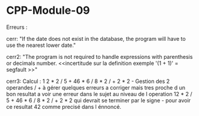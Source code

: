 # CPP-Module-09

Erreurs :

cerr: "If the date does not exist in the database, the program will have to use the nearest lower date."

cerr2: "The program is not required to handle expressions with parenthesis or decimals number. <<incertitude sur la definition exemple '(1 + 1)' = segfault >>"

cerr3: Calcul : 1 2 * 2 / 5 + 46 * 6 / 8 * 2 / + 2 * 2 - Gestion des 2 operandes / + à gérer quelques erreurs a corriger mais tres proche d un bon resultat a voir une erreur dans le sujet au niveau de l operation 12 * 2 / 5 + 46 * 6 / 8 * 2 / + 2 * 2 qui devrait se terminer par le signe - pour avoir ce resultat 42 comme precisé dans l énnoncé.

